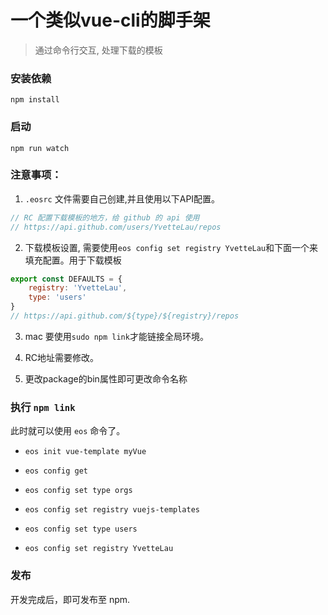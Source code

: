 # 一个类似vue-cli的脚手架
> 通过命令行交互, 处理下载的模板

### 安装依赖

`npm install`

### 启动

`npm run watch`

### 注意事项： 

1. `.eosrc` 文件需要自己创建,并且使用以下API配置。

```js
// RC 配置下载模板的地方，给 github 的 api 使用
// https://api.github.com/users/YvetteLau/repos
```

2. 下载模板设置, 需要使用`eos config set registry YvetteLau`和下面一个来填充配置。用于下载模板

```js
export const DEFAULTS = {
    registry: 'YvetteLau',
    type: 'users'
}
// https://api.github.com/${type}/${registry}/repos
```

3. mac 要使用`sudo npm link`才能链接全局环境。

4. RC地址需要修改。

5. 更改package的bin属性即可更改命令名称


### 执行 `npm link`

此时就可以使用 `eos` 命令了。

- `eos init vue-template myVue`
- `eos config get`
- `eos config set type orgs`
- `eos config set registry vuejs-templates`

- `eos config set type users`
- `eos config set registry YvetteLau`

### 发布

开发完成后，即可发布至 npm.
